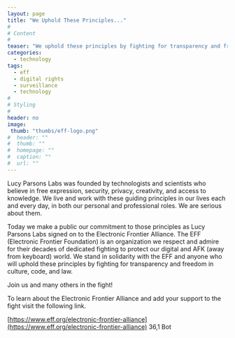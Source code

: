 ```yaml
---
layout: page
title: "We Uphold These Principles..."
#
# Content
#
teaser: "We uphold these principles by fighting for transparency and freedom in culture, code, and law."
categories:
  - technology
tags:
  - eff
  - digital rights
  - surveillance
  - technology
#
# Styling
#
header: no
image:
 thumb: "thumbs/eff-logo.png"
#  header: ""
#  thumb: ""
#  homepage: ""
#  caption: ""
#  url: ""
---
```


Lucy Parsons Labs was founded by technologists and scientists who believe in free expression, security, privacy, creativity, and access to knowledge. We live and work with these guiding principles in our lives each and every day, in both our personal and professional roles. We are serious about them.

Today we make a public our commitment to those principles as Lucy Parsons Labs signed on to the Electronic Frontier Alliance. The EFF (Electronic Frontier Foundation) is an organization we respect and admire for their decades of dedicated fighting to protect our digital and AFK (away from keyboard) world. We stand in solidarity with the EFF and anyone who will uphold these principles by fighting for transparency and freedom in culture, code, and law.       

Join us and many others in the fight!

To learn about the Electronic Frontier Alliance and add your support to the fight visit the following link.

[https://www.eff.org/electronic-frontier-alliance](https://www.eff.org/electronic-frontier-alliance)
                                                                                                            36,1          Bot
